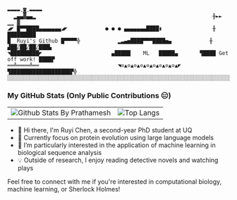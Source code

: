 
```
▬▬▬▬.◙.▬▬▬▬
  ▂▄▄▓▄▄▂                                                        ╫►►        ▁▁ ▓
◢◤ █▀▀████▄▄▄▄▄▄▄◢◤            ● ● ● ▄▄▄▄▄▄▄████▮                ╫       █████████
█  Ruyi's Github █▀▀▀▀╬            ▂▃▄▅████▀▀▀████▅▄            ╫    ▟██⍁██⍁██⍁███▙
◥█████████◤                      ▄█████    ML   █████▄       ▜████ Get off work! ████▛
══╩════╩══                         ◥⊙▲⊙▲⊙▲⊙▲⊙▲⊙▲⊙▲⊙▲⊙▲◤         ▜███████████████████▛╬
░░░░░░░░░░░░░░░░░░░░░░░░░░░░░░░░░░░░░░░░░░░░░░░░░░░░░░░░░░░░░░░░░░░░░░░░░░░░░░░░░░░░░░░░░░░
```

### My GitHub Stats (Only Public Contributions 😑)
<table>
  <tr>
    <td>
      <img src="https://github-readme-stats.vercel.app/api?username=Cassie818&rank_icon=github&show_icons=true&theme=material-palenight" alt="Github Stats By Prathamesh" />
    </td>
    <td>
      <img src="https://github-readme-stats.vercel.app/api/top-langs/?username=Cassie818&layout=donut" alt="Top Langs" />
    </td>
  </tr>
</table>

- 👋 Hi there, I'm Ruyi Chen, a second-year PhD student at UQ <br>
- 🧬 Currently focus on protein evolution using large language models <br>
- 🔬 I’m particularly interested in the application of machine learning in biological sequence analysis <br>
- 💡 Outside of research, I enjoy reading detective novels and watching plays <br>

Feel free to connect with me if you're interested in computational biology, machine learning, or Sherlock Holmes!

